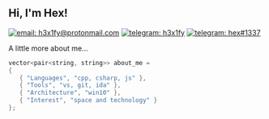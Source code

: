 <div>
 
<h2> Hi, I'm Hex!</h2> 
 
[![email: h3x1fy@protonmail.com](https://img.shields.io/static/v1?label=Email&message=%20&color=8B89CC&labelColor=8B89CC&logoColor=FFF&style=for-the-badge&logo=protonmail)](mailto:h3x1fy@protonmail.com)
[![telegram: h3x1fy](https://img.shields.io/static/v1?label=Telegram&message=%20&color=2CA5E0&labelColor=2CA5E0&logoColor=FFF&style=for-the-badge&logo=telegram)](https://t.me/h3x1fy)
[![telegram: hex#1337](https://img.shields.io/static/v1?label=hex&message=%20&color=36393F&labelColor=36393F&logoColor=FFF&style=for-the-badge&logo=discord)](hex#1337)

A little more about me...  

```cpp
vector<pair<string, string>> about_me = 
{
   { "Languages", "cpp, csharp, js" }, 
   { "Tools", "vs, git, ida" },
   { "Architecture", "win10" },
   { "Interest", "space and technology" }
};
```

</div>
